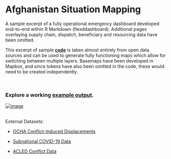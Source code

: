 # Afghanistan Situation Mapping

A sample excerpt of a fully operational emergency dashboard developed end-to-end within R Markdown (flexddashboard). Additional pages overlaying supply chain, dispatch, beneficiary and resourcing data have been omitted.

This excerpt of sample **[code](https://github.com/ctedja/afghanistan_situation_mapping/blob/main/sample_code.Rmd)** is taken almost entirely from open data sources and can be used to generate fully functioning maps which allow for switching between multiple layers. Basemaps have been developed in Mapbox, and since tokens have also been omitted in the code, these would need to be created independently. 

<br>

### Explore a working [example output](https://ctedja.github.io/afghanistan_situation_mapping/).
[![image](https://github.com/ctedja/afghanistan_situation_mapping/blob/main/sample_screen.gif)](https://ctedja.github.io/afghanistan_situation_mapping/)

<br>
External Datasets:

- [OCHA Conflict-Induced Displacements](https://data.humdata.org/dataset/afghanistan-conflict-induced-displacements-in-2021)

- [Subnational COVID-19 Data](https://data.humdata.org/dataset/afghanistan-covid-19-statistics-per-province?)

- [ACLED Conflict Data](https://www.acleddata.com/)
